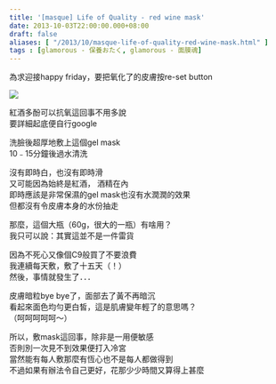 ```yaml
---
title: '[masque] Life of Quality - red wine mask'
date: 2013-10-03T22:00:00.000+08:00
draft: false
aliases: [ "/2013/10/masque-life-of-quality-red-wine-mask.html" ]
tags : [glamorous - 保養おたく, glamorous - 面膜魂]
---
```


為求迎接happy friday，要把氧化了的皮膚按re-set button  

[![](https://2.bp.blogspot.com/-PVwZu-ynGRY/XCOO7arQQEI/AAAAAAAAB1Y/5OZsEdOV__EiylqsBNOXS7qLf9mF4MZNgCLcBGAs/s640/10.jpg)](https://2.bp.blogspot.com/-PVwZu-ynGRY/XCOO7arQQEI/AAAAAAAAB1Y/5OZsEdOV__EiylqsBNOXS7qLf9mF4MZNgCLcBGAs/s1600/10.jpg)

紅酒多酚可以抗氧這回事不用多說  
要詳細起底便自行google  
  
洗臉後超厚地敷上這個gel mask  
10﹣15分鐘後過水清洗  
  
沒有即時白，也沒有即時滑  
又可能因為始終是紅酒， 酒精在內  
即時應該是非常保濕的gel mask也沒有水潤潤的效果  
但都沒有令皮膚本身的水份抽走  
  
那麼，這個大瓶（60g，很大的一瓶）有啥用？  
我只可以說：其實這並不是一件雷貨  
  
因為不死心又像個C9般買了不要浪費  
我連續每天敷，敷了十五天（！）  
然後，事情就發生了．．．  
  
皮膚暗粒bye bye了，面部去了黃不再暗沉  
看起來面色均勻更白皙，這是肌膚變年輕了的意思嗎？  
（呵呵呵呵呵～）  
  
所以，敷mask這回事，除非是一用便敏感  
否則別一次見不到效果便打入冷宮  
當然能有每人敷那麼有恆心也不是每人都做得到  
不過如果有辦法令自己更好，花那少少時間又算得上甚麼